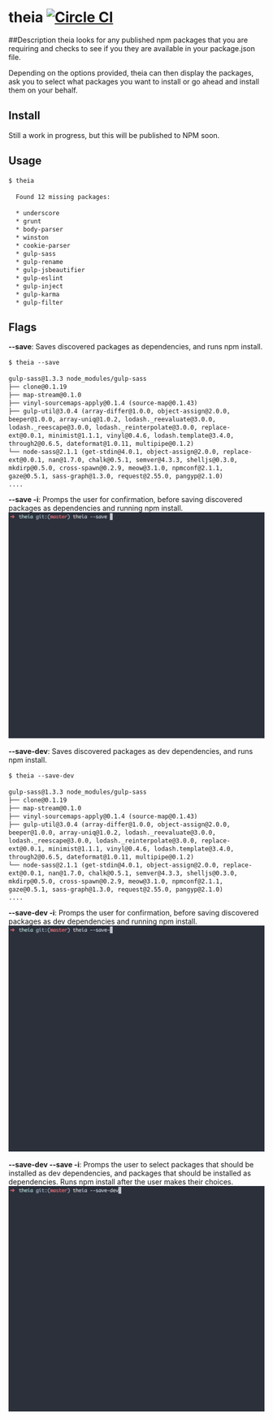 # theia [![Circle CI](https://circleci.com/gh/wzaghal/theia.svg?style=svg)](https://circleci.com/gh/wzaghal/theia)

##Description
theia looks for any published npm packages that you are requiring and checks to see if you they are available in your package.json file.

Depending on the options provided, theia can then display the packages, ask you to select what packages you want to install or go ahead and install them on your behalf.

## Install
Still a work in progress, but this will be published to NPM soon.

## Usage
```
$ theia

  Found 12 missing packages:

  * underscore
  * grunt
  * body-parser
  * winston
  * cookie-parser
  * gulp-sass
  * gulp-rename
  * gulp-jsbeautifier
  * gulp-eslint
  * gulp-inject
  * gulp-karma
  * gulp-filter

```

## Flags


**--save**: Saves discovered packages as dependencies, and runs npm install.
```
$ theia --save

gulp-sass@1.3.3 node_modules/gulp-sass
├── clone@0.1.19
├── map-stream@0.1.0
├── vinyl-sourcemaps-apply@0.1.4 (source-map@0.1.43)
├── gulp-util@3.0.4 (array-differ@1.0.0, object-assign@2.0.0, beeper@1.0.0, array-uniq@1.0.2, lodash._reevaluate@3.0.0, lodash._reescape@3.0.0, lodash._reinterpolate@3.0.0, replace-ext@0.0.1, minimist@1.1.1, vinyl@0.4.6, lodash.template@3.4.0, through2@0.6.5, dateformat@1.0.11, multipipe@0.1.2)
└── node-sass@2.1.1 (get-stdin@4.0.1, object-assign@2.0.0, replace-ext@0.0.1, nan@1.7.0, chalk@0.5.1, semver@4.3.3, shelljs@0.3.0, mkdirp@0.5.0, cross-spawn@0.2.9, meow@3.1.0, npmconf@2.1.1, gaze@0.5.1, sass-graph@1.3.0, request@2.55.0, pangyp@2.1.0)
....
```

**--save -i**: Promps the user for confirmation, before saving discovered packages as dependencies and running npm install.
![example-save-i.gif](examples/save-i.gif)


**--save-dev**: Saves discovered packages as dev dependencies, and runs npm install.
```
$ theia --save-dev

gulp-sass@1.3.3 node_modules/gulp-sass
├── clone@0.1.19
├── map-stream@0.1.0
├── vinyl-sourcemaps-apply@0.1.4 (source-map@0.1.43)
├── gulp-util@3.0.4 (array-differ@1.0.0, object-assign@2.0.0, beeper@1.0.0, array-uniq@1.0.2, lodash._reevaluate@3.0.0, lodash._reescape@3.0.0, lodash._reinterpolate@3.0.0, replace-ext@0.0.1, minimist@1.1.1, vinyl@0.4.6, lodash.template@3.4.0, through2@0.6.5, dateformat@1.0.11, multipipe@0.1.2)
└── node-sass@2.1.1 (get-stdin@4.0.1, object-assign@2.0.0, replace-ext@0.0.1, nan@1.7.0, chalk@0.5.1, semver@4.3.3, shelljs@0.3.0, mkdirp@0.5.0, cross-spawn@0.2.9, meow@3.1.0, npmconf@2.1.1, gaze@0.5.1, sass-graph@1.3.0, request@2.55.0, pangyp@2.1.0)
....

```

**--save-dev -i**: Promps the user for confirmation, before saving discovered packages as dev dependencies and running npm install.
![example.gif](examples/save-dev-i.gif)

**--save-dev --save -i**: Promps the user to select packages that should be installed as dev dependencies, and packages that should be installed as dependencies. Runs npm install after the user makes their choices.
![example.gif](examples/save-dev-and-save.gif)
